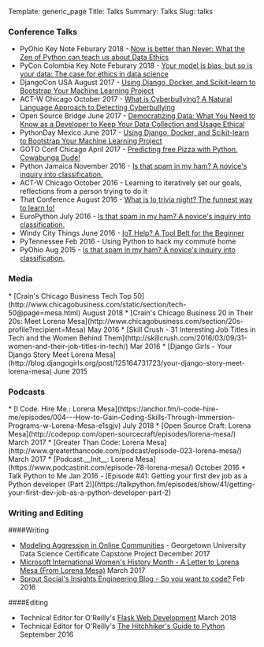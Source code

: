 Template: generic_page
Title: Talks
Summary: Talks
Slug: talks

<h3 id=conferences>Conference Talks</h3>

* PyOhio Key Note Feburary 2018 - [Now is better than Never: What the Zen of Python can teach us about Data Ethics](https://www.youtube.com/watch?v=8mHMWQCCEdY)
* PyCon Colombia Key Note Feburary 2018 - [Your model is bias, but so is your data: The case for ethics in data science](https://2018.pycon.co/es/ponentes/lorena-mesa/)
* DjangoCon USA August 2017 - [Using Django, Docker, and Scikit-learn to Bootstrap Your Machine Learning Project](https://pyvideo.org/djangocon-us-2017/using-django-docker-and-scikit-learn-to-bootstrap-your-machine-learning-project.html)
* ACT-W Chicago October 2017 - [What is Cyberbullying? A Natural Language Approach to Detecting Cyberbullying](https://drive.google.com/file/d/0Bwky88uBblT2bmJiZG1Panl2MjA/view) 
* Open Source Bridge June 2017 - [Democratizing Data: What You Need to Know as a Developer to Keep Your Data Collection and Usage Ethical](http://opensourcebridge.org/sessions/1994)
* PythonDay Mexico June 2017 - [Using Django, Docker, and Scikit-learn to Bootstrap Your Machine Learning Project](https://www.youtube.com/watch?v=SQAwzW0iQ6o&t=8s)
* GOTO Conf Chicago April 2017 - [Predicting free Pizza with Python. Cowabunga Dude!](https://gotochgo.com/2017/sessions/121)
* Python Jamaica November 2016 - [Is that spam in my ham? A novice's inquiry into classification.](https://pyvideo.org/pycon-jamaica-2016/is-that-ham-in-my-spam-a-novices-inquiry-into-naive-bayes.html)
* ACT-W Chicago October 2016 - Learning to iteratively set our goals, reflections from a person trying to do it
* That Conference August 2016 - [What is Io trivia night? The funnest way to learn Io!](https://www.thatconference.com/Sessions/Session/10649)
* EuroPython July 2016 - [Is that spam in my ham? A novice's inquiry into classification.](https://pyvideo.org/europython-2016/is-that-spam-in-my-ham.html)
* Windy City Things June 2016 - [IoT Help? A Tool Belt for the Beginner](https://windycitythings.com/schedule/)
* PyTennessee Feb 2016 - Using Python to hack my commute home
* PyOhio Aug 2015 - [Is that spam in my ham? A novice's inquiry into classification.](https://pyvideo.org/pyohio-2015/is-that-spam-in-my-ham-a-novices-inquiry-into-c.html)

<h3 id=media>Media</h3>
* [Crain's Chicago Business Tech Top 50](http://www.chicagobusiness.com/static/section/tech-50@page=mesa.html) August 2018
* [Crain's Chicago Business 20 in Their 20s: Meet Lorena Mesa](http://www.chicagobusiness.com/section/20s-profile?recipient=Mesa) May 2016
* [Skill Crush - 31 Interesting Job Titles in Tech and the Women Behind Them](http://skillcrush.com/2016/03/09/31-women-and-their-job-titles-in-tech/) Mar 2016
* [Django Girls - Your Django Story Meet Lorena Mesa](http://blog.djangogirls.org/post/125164731723/your-django-story-meet-lorena-mesa) June 2015

<h3 id=podcasts>Podcasts</h3>
* [I Code. Hire Me.: Lorena Mesa](https://anchor.fm/i-code-hire-me/episodes/004---How-to-Gain-Coding-Skills-Through-Immersion-Programs-w-Lorena-Mesa-e1sgjv) July 2018
* [Open Source Craft: Lorena Mesa](http://codepop.com/open-sourcecraft/episodes/lorena-mesa/) March 2017
* [Greater Than Code: Lorena Mesa](http://www.greaterthancode.com/podcast/episode-023-lorena-mesa/) March 2017
* [Podcast.__Init__: Lorena Mesa](https://www.podcastinit.com/episode-78-lorena-mesa/) October 2016
* Talk Python to Me Jan 2016 - [Episode #41: Getting your first dev job as a Python developer (Part 2)](https://talkpython.fm/episodes/show/41/getting-your-first-dev-job-as-a-python-developer-part-2)

<h3 id=writing>Writing and Editing</h3>

####Writing
* [Modeling Aggression in Online Communities](http://gdsc.georgetown.domains/capstone-projects/capstone-projects-fall-2017/modeling-aggression-in-online-communities/) - Georgetown University Data Science Certificate Capstone Project December 2017
* [Microsoft International Women's History Month - A Letter to Lorena Mesa (From Lorena Mesa)](https://blogs.microsoft.com/chicago/2017/03/30/a-letter-to-lorena-mesa-from-lorena-mesa/?utm_content=buffer3ba1c&utm_medium=social&utm_source=twitter.com&utm_campaign=buffer) March 2017
* [Sprout Social's Insights Engineering Blog - So you want to code?](https://sproutsocial.com/insights/learn-how-to-code/) Feb 2016

####Editing
* Technical Editor for O'Reilly's [Flask Web Development](https://www.oreilly.com/library/view/flask-web-development/9781491991725/) March 2018
* Technical Editor for O'Reilly's [The Hitchhiker's Guide to Python](http://shop.oreilly.com/product/0636920042921.do) September 2016
